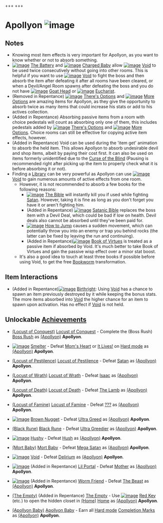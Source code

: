 +++
+++

 # Apollyon ![image](/image/Apollyon.png) 

Notes
-------


* Knowing most item effects is very important for Apollyon, as you want to know whether or not to absorb something.
* [![image](/image/The_Battery.png)](/wiki/The_Battery "The Battery") [The Battery](/wiki/The_Battery "The Battery") and [![image](/image/Charged_Baby.png)](/wiki/Charged_Baby "Charged Baby") [Charged Baby](/wiki/Charged_Baby "Charged Baby") allow [![image](/image/Void.png)](/wiki/Void "Void") [Void](/wiki/Void "Void") to be used twice consecutively without going into other rooms. This is helpful if you want to use [![image](/image/Void.png)](/wiki/Void "Void") [Void](/wiki/Void "Void") to fight the boss and then absorb the item after defeating it after all rooms have been cleared, or when a Devil/Angel Room spawns after defeating the boss and you do not have [![image](/image/Goat_Head.png)](/wiki/Goat_Head "Goat Head") [Goat Head](/wiki/Goat_Head "Goat Head") or [![image](/image/Eucharist.png)](/wiki/Eucharist "Eucharist") [Eucharist](/wiki/Eucharist "Eucharist").
* (Removed in Repentance) [![image](/image/There%27s_Options.png)](/wiki/There%27s_Options "There's Options") [There's Options](/wiki/There%27s_Options "There's Options") and [![image](/image/More_Options.png)](/wiki/More_Options "More Options") [More Options](/wiki/More_Options "More Options") are amazing items for Apollyon, as they give the opportunity to absorb twice as many items that could increase his stats or add to his actives collection.
* (Added in Repentance) Absorbing passive items from a room with choice pedestals will count as absorbing only one of them, this includes pedestals added by [![image](/image/There%27s_Options.png)](/wiki/There%27s_Options "There's Options") [There's Options](/wiki/There%27s_Options "There's Options") and [![image](/image/More_Options.png)](/wiki/More_Options "More Options") [More Options](/wiki/More_Options "More Options"). Choice rooms can still be effective for copying active item effects, however.
* (Added in Repentance) Void can be used during the 'item get' animation to absorb the held item. This allows Apollyon to absorb undesirable devil and shop items, albeit by paying their cost first. It can also be used on items formerly unidentified due to the [Curse of the Blind](/wiki/Curses "Curses") (Pausing is recommended right after picking up the item to properly check what it is before absorbing it or not).
* Finding a [Library](/wiki/Library "Library") can be very powerful as Apollyon can use [![image](/image/Void.png)](/wiki/Void "Void") [Void](/wiki/Void "Void") to gain numerous amounts of active effects from one room.
	+ However, it is not recommended to absorb a few books for the following reasons:
		- [![image](/image/The_Bible.png)](/wiki/The_Bible "The Bible") [The Bible](/wiki/The_Bible "The Bible") will instantly kill you if used while fighting [Satan](/wiki/Satan "Satan"). However, taking it is fine as long as you don't forget you have it or aren't fighting him.
		- (Added in Repentance) [![image](/image/Satanic_Bible.png)](/wiki/Satanic_Bible "Satanic Bible") [Satanic Bible](/wiki/Satanic_Bible "Satanic Bible") replaces the boss item with a Devil Deal, which could be bad if low on health. Devil deals also cannot be absorbed until they've been paid for.
		- [![image](/image/How_to_Jump.png)](/wiki/How_to_Jump "How to Jump") [How to Jump](/wiki/How_to_Jump "How to Jump") causes a sudden movement, which can potentially throw you into an enemy or trap you behind rocks (the latter can be fixed by leaving the run and continuing).
		- (Added in Repentance)[![image](/image/Book_of_Virtues.png)](/wiki/Book_of_Virtues "Book of Virtues") [Book of Virtues](/wiki/Book_of_Virtues "Book of Virtues") is treated as a passive item if absorbed by Void. It's much better to take Book of Virtues and gain the passive wisp effect over a minor stat boost.
	+ It's also a good idea to touch at least three books if possible before using Void, to get the free [Bookworm](/wiki/Bookworm "Bookworm") transformation.


Item Interactions
-------------------


* (Added in Repentance)[![image](/image/Birthright.png)](/wiki/Birthright "Birthright") [Birthright](/wiki/Birthright "Birthright"): Using [Void](/wiki/Void "Void") has a chance to spawn an item previously destroyed by it while keeping the bonus stats. The more items absorbed into [Void](/wiki/Void "Void") the higher chance for an item to spawn upon activation. Has no effect if [Void](/wiki/Void "Void") is not held.


Unlockable [Achievements](/wiki/Achievements "Achievements")
--------------------------------------------------------------


* [(Locust of Conquest)](/wiki/Locust_of_Conquest "Locust of Conquest")  [Locust of Conquest](/wiki/Locust_of_Conquest "Locust of Conquest") - Complete the (Boss Rush) [Boss Rush](/wiki/Boss_Rush "Boss Rush") as  [(Apollyon)](/wiki/Apollyon "Apollyon") **Apollyon**.


* [![image](/image/Smelter.png)](/wiki/Smelter "Smelter")  [Smelter](/wiki/Smelter "Smelter") - Defeat [Mom's Heart](/wiki/Mom%27s_Heart "Mom's Heart") or [It Lives!](/wiki/It_Lives! "It Lives!") on [Hard mode](/wiki/Hard_mode "Hard mode") as  [(Apollyon)](/wiki/Apollyon "Apollyon") **Apollyon**.


* [(Locust of Pestilence)](/wiki/Locust_of_Pestilence "Locust of Pestilence")  [Locust of Pestilence](/wiki/Locust_of_Pestilence "Locust of Pestilence") - Defeat [Satan](/wiki/Satan "Satan") as  [(Apollyon)](/wiki/Apollyon "Apollyon") **Apollyon**.


* [(Locust of Wrath)](/wiki/Locust_of_War "Locust of Wrath")  [Locust of Wrath](/wiki/Locust_of_War "Locust of War") - Defeat [Isaac](/wiki/Isaac_(Boss) "Isaac (Boss)") as  [(Apollyon)](/wiki/Apollyon "Apollyon") **Apollyon**.


* [(Locust of Death)](/wiki/Locust_of_Death "Locust of Death")  [Locust of Death](/wiki/Locust_of_Death "Locust of Death") - Defeat [The Lamb](/wiki/The_Lamb "The Lamb") as  [(Apollyon)](/wiki/Apollyon "Apollyon") **Apollyon**.


* [(Locust of Famine)](/wiki/Locust_of_Famine "Locust of Famine")  [Locust of Famine](/wiki/Locust_of_Famine "Locust of Famine") - Defeat [???](/wiki/%3F%3F%3F_(Boss) "??? (Boss)") as  [(Apollyon)](/wiki/Apollyon "Apollyon") **Apollyon**.


* [![image](/image/Brown_Nugget.png)](/wiki/Brown_Nugget "Brown Nugget")  [Brown Nugget](/wiki/Brown_Nugget "Brown Nugget") - Defeat [Ultra Greed](/wiki/Ultra_Greed "Ultra Greed") as  [(Apollyon)](/wiki/Apollyon "Apollyon") **Apollyon**.


* [(Black Rune)](/wiki/Black_Rune "Black Rune")  [Black Rune](/wiki/Black_Rune "Black Rune") - Defeat [Ultra Greedier](/wiki/Ultra_Greedier "Ultra Greedier") as  [(Apollyon)](/wiki/Apollyon "Apollyon") **Apollyon**.


* [![image](/image/Hushy.png)](/wiki/Hushy "Hushy")  [Hushy](/wiki/Hushy "Hushy") - Defeat [Hush](/wiki/Hush "Hush") as  [(Apollyon)](/wiki/Apollyon "Apollyon") **Apollyon**.


* [(Mort Baby)](/wiki/Babies "Mort Baby")  [Mort Baby](/wiki/Babies "Babies") - Defeat [Mega Satan](/wiki/Mega_Satan "Mega Satan") as  [(Apollyon)](/wiki/Apollyon "Apollyon") **Apollyon**.


* [![image](/image/Void.png)](/wiki/Void "Void")  [Void](/wiki/Void "Void") - Defeat [Delirium](/wiki/Delirium "Delirium") as  [(Apollyon)](/wiki/Apollyon "Apollyon") **Apollyon**.


* [![image](/image/Lil_Portal.png)](/wiki/Lil_Portal "Lil Portal") (Added in Repentance) [Lil Portal](/wiki/Lil_Portal "Lil Portal") - Defeat [Mother](/wiki/Mother "Mother") as  [(Apollyon)](/wiki/Apollyon "Apollyon") **Apollyon**.


* [![image](/image/Worm_Friend.png)](/wiki/Worm_Friend "Worm Friend") (Added in Repentance) [Worm Friend](/wiki/Worm_Friend "Worm Friend") - Defeat [The Beast](/wiki/The_Beast "The Beast") as  [(Apollyon)](/wiki/Apollyon "Apollyon") **Apollyon**.


* [(The Empty)](/wiki/Tainted_Apollyon "The Empty") (Added in Repentance) [The Empty](/wiki/Tainted_Apollyon "Tainted Apollyon") - Use [![image](/image/Red_Key.png)](/wiki/Red_Key "Red Key") [Red Key](/wiki/Red_Key "Red Key") (etc.) to open the hidden closet in [(Home)](/wiki/Home "Home") [Home](/wiki/Home "Home") as  [(Apollyon)](/wiki/Apollyon "Apollyon") **Apollyon**.


* [(Apollyon Baby)](/wiki/Babies "Apollyon Baby")  [Apollyon Baby](/wiki/Babies "Babies") - Earn all [Hard mode](/wiki/Hard_mode "Hard mode") [Completion Marks](/wiki/Completion_Mark "Completion Mark") as  [(Apollyon)](/wiki/Apollyon "Apollyon") **Apollyon**.
